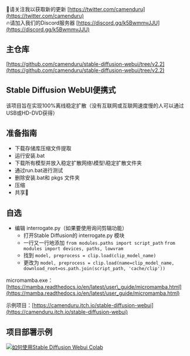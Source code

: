 🐣请关注我以获取新的更新 [https://twitter.com/camenduru](https://twitter.com/camenduru)  
🔥请加入我们的Discord服务器 [https://discord.gg/k5BwmmvJJU](https://discord.gg/k5BwmmvJJU)

## [](https://github.com/camenduru/stable-diffusion-webui-portable#main-repo)主仓库

[https://github.com/camenduru/stable-diffusion-webui/tree/v2.2](https://github.com/camenduru/stable-diffusion-webui/tree/v2.2)

## [](https://github.com/camenduru/stable-diffusion-webui-portable#stable-diffusion-webui-portable)Stable Diffusion WebUI便携式

该项目旨在实现100%离线稳定扩散（没有互联网或互联网速度慢的人可以通过USB或HD-DVD获得）

## [](https://github.com/camenduru/stable-diffusion-webui-portable#preparation-guide)准备指南

-   下载存储库压缩文件提取
-   运行安装.bat
-   下载所有模型并放入稳定扩散网络\\模型\\稳定扩散文件夹
-   通过run.bat进行测试
-   删除安装.bat和 pkgs 文件夹
-   压缩
-   共享🎉

## [](https://github.com/camenduru/stable-diffusion-webui-portable#optional)自选

-   编辑 interrogate.py（如果要使用询问剪辑功能）
    -   打开Stable Diffusion的 interrogate.py 模块
    -   一行又一行地添加 `from modules.paths import script_path` `from modules import devices, paths, lowvram`
    -   找到 `model, preprocess = clip.load(clip_model_name)`
    -   更改为 `model, preprocess = clip.load(name=clip_model_name, download_root=os.path.join(script_path, 'cache/clip'))`

micromamba.exe： [https://mamba.readthedocs.io/en/latest/user\_guide/micromamba.html](https://mamba.readthedocs.io/en/latest/user_guide/micromamba.html)

示例项目：[https://camenduru.itch.io/stable-diffusion-webui](https://camenduru.itch.io/stable-diffusion-webui)

## [](https://github.com/camenduru/stable-diffusion-webui-portable#example-project-preparation-youtube-video)项目部署示例

[![如何使用Stable Diffusion Webui Colab](https://camo.githubusercontent.com/c9e71ef834415205dd3215b90034832cad9d1b28cf25c8a5b88c99a94ab2f665/68747470733a2f2f692e696d6775722e636f6d2f5a69334c73586a2e6a7067)](https://www.youtube.com/watch?v=PHZ0VC_Losk)
